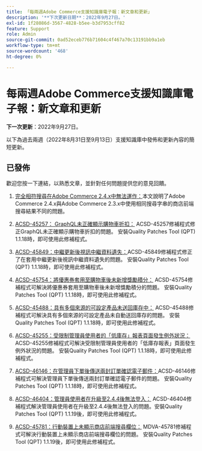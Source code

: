 ```yaml
---
title: 「每兩週Adobe Commerce支援知識庫電子報：新文章和更新」
description: '**下次更新日期**：2022年9月27日。'
exl-id: 1f28086d-3567-4828-b5ee-b3d7953cff82
feature: Support
role: Admin
source-git-commit: 0ad52eceb776b71604c4f467a70c13191bb9a1eb
workflow-type: tm+mt
source-wordcount: '468'
ht-degree: 0%

---
```


# 每兩週Adobe Commerce支援知識庫電子報：新文章和更新

**下一次更新**：2022年9月27日。

以下為過去兩週（2022年8月31日至9月13日）支援知識庫中發佈和更新內容的簡短更新。

## 已發佈

歡迎您按一下連結，以熟悉文章，並針對任何問題提供您的意見回饋。

1. [完全相符搜尋在Adobe Commerce 2.4.x中無法運作：](/help/troubleshooting/miscellaneous/exact-match-search-for-product-not-working-in-adobe-commerce.md)本文說明了Adobe Commerce 2.4.x與Adobe Commerce 2.3.x中使用相同搜尋字串的商店前端搜尋結果不同的問題。

1. [ACSD-45257： GraphQL未正確顯示購物車折扣：](/help/support-tools/patches-available-in-qpt-tool/v1-1-18/acsd-45257-graphql-doesnt-display-cart-discount-correctly.md) ACSD-45257修補程式修正GraphQL未正確顯示購物車折扣的問題。 安裝Quality Patches Tool (QPT) 1.1.18時，即可使用此修補程式。

1. [ACSD-45849：中繼更新後視訊中繼資料遺失：](/help/support-tools/patches-available-in-qpt-tool/v1-1-18/acsd-45849-video-metadata-lost-after-staging-update.md)ACSD-45849修補程式修正了在套用中繼更新後視訊中繼資料遺失的問題。 安裝Quality Patches Tool (QPT) 1.1.18時，即可使用此修補程式。

1. [ACSD-45754：將優惠券套用至購物車後未新增獎勵積分：](https://experienceleague.adobe.com/docs/commerce-knowledge-base/kb/support-tools/patches/acsd-45754-reward-points-not-added-after-applying-coupon-to-the-cart.html?lang=zh-Hant) ACSD-45754修補程式可解決將優惠券套用至購物車後未新增獎勵積分的問題。 安裝Quality Patches Tool (QPT) 1.1.18時，即可使用此修補程式。

1. [ACSD-45488：具有多個來源的可設定產品未送回庫存中：](/help/support-tools/patches-available-in-qpt-tool/v1-1-18/acsd-45488-configurable-product-with-multiple-sources-not-returned-to-in-stock.md) ACSD-45488修補程式可解決具有多個來源的可設定產品未自動送回庫存的問題。 安裝Quality Patches Tool (QPT) 1.1.18時，即可使用此修補程式。

1. [ACSD-45255：受限制管理員使用者的「低庫存」報表頁面發生例外狀況：](/help/support-tools/patches-available-in-qpt-tool/v1-1-18/acsd-45255-exception-on-low-stock-report-page-for-restricted-admin-user.md) ACSD-45255修補程式可解決受限制管理員使用者的「低庫存報表」頁面發生例外狀況的問題。 安裝Quality Patches Tool (QPT) 1.1.18時，即可使用此修補程式。

1. [ACSD-46146：在管理員下單後傳送兩封訂單確認電子郵件：](/help/support-tools/patches-available-in-qpt-tool/v1-1-18/acsd-46146-two-order-confirmation-emails-are-sent-after-placing-order-from-admin.md)ACSD-46146修補程式可解決管理員下單後傳送兩封訂單確認電子郵件的問題。 安裝Quality Patches Tool (QPT) 1.1.18時，即可使用此修補程式。

1. [ACSD-46404：管理員使用者在升級至2.4.4後無法登入：](/help/support-tools/patches-available-in-qpt-tool/v1-1-19/acsd-46404-admin-user-cannot-log-in-after-upgrading-to-2-4-4.md) ACSD-46404修補程式解決管理員使用者在升級至2.4.4後無法登入的問題。安裝Quality Patches Tool (QPT) 1.1.19後，即可使用此修補程式。

1. [ACSD-45781：行動裝置上未顯示商店前端搜尋欄位：](/help/support-tools/patches-available-in-qpt-tool/v1-1-19/acsd-45781-store-front-search-field-not-displayed-on-mobile.md) MDVA-45781修補程式可解決行動裝置上未顯示商店前端搜尋欄位的問題。 安裝Quality Patches Tool (QPT) 1.1.19後，即可使用此修補程式。
